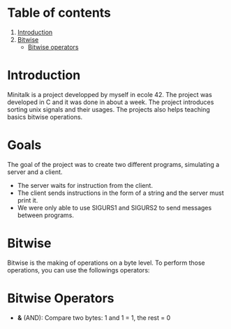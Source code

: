 # Table of contents
1. [Introduction](#introduction)
2. [Bitwise](#bitwise)
	- [Bitwise operators](#operators)

<h1>Introduction</h1> <a name="introduction"></a>
Minitalk is a project developped by myself in ecole 42. The project was developed in C and it was done in about a week. The project introduces sorting unix signals and their usages. The projects also helps teaching basics bitwise operations.

# Goals 
The goal of the project was to create two different programs, simulating a server and a client.
- The server waits for instruction from the client.
- The client sends instructions in the form of a string and the server must print it.
- We were only able to use SIGURS1 and SIGURS2 to send messages between programs.

# Bitwise <a name="bitwise"></a>
Bitwise is the making of operations on a byte level.
To perform those operations, you can use the followings operators:

# Bitwise Operators <a name="operators"></a>
- **&** (AND): Compare two bytes: 1 and 1 = 1, the rest = 0
